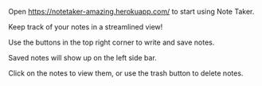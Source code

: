 Open https://notetaker-amazing.herokuapp.com/ to start using Note Taker.

Keep track of your notes in a streamlined view!

Use the buttons in the top right corner to write and save notes.

Saved notes will show up on the left side bar.

Click on the notes to view them, or use the trash button to delete notes.
